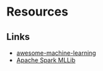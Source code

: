 # Resources

## Links

* [awesome-machine-learning](https://github.com/josephmisiti/awesome-machine-learning#java-general-purpose)
* [Apache Spark MLLib](http://spark.apache.org/mllib/)
